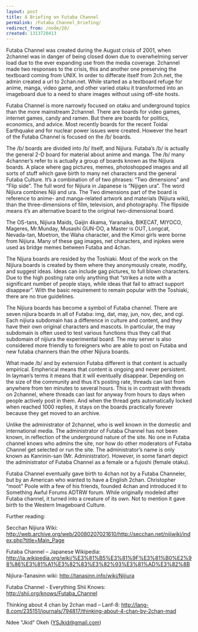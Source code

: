 ```yaml
---
layout: post
title: A Briefing on Futaba Channel
permalink: /Futaba_Channel_briefing/
redirect_from: /node/28/
created: 1313720413
---
```

Futaba Channel was created during the August crisis of 2001, when 2channel was in danger of being closed down due to overwhelming server load due to the ever expanding use from the media coverage. 2channel made two responses to the crisis, this and another one preserving the textboard coming from UNIX. In order to differate itself from 2ch.net, the admin created a url to 2chan.net. While started as a textboard refuge for anime, manga, video game, and other varied otaku it transformed into an imageboard due to a need to share images without using off-site hosts.

Futaba Channel is more narrowly focused on otaku and underground topics than the more mainstream 2channel. There are boards for video games, internet games, candy and ramen. But there are boards for politics, economics, and advice. Most recently boards for the recent Toidai Earthquake and for nuclear power issues were created. However the heart of the Futaba Channel is focused on the /b/ boards.

The /b/ boards are divided into /b/ itself, and Nijiura. Futaba’s /b/ is actually the general 2-D board for material about anime and manga. The /b/ many 4channer’s refer to is actually a group of boards known as the Nijiura boards. A place where  gag pictures, memes, photoshopped images and all sorts of stuff which gave birth to many net characters and the general Futaba Culture. It’s a combination of of two phrases: “Two dimensions” and “Flip side”. The full word for Nijiura in Japanese is “Nijigen ura”. The word Nijiura combines Niji and ura. The Two dimensions part of the board is reference to anime- and manga-related artwork and materials (Nijiura wiki), than the three-dimensions of film, television, and photography. The flipside means it’s an alternative board to the original two-dimensional board.

The OS-tans, Nijiura Maids, Gaijin 4kama, Yaranaika, BIKECAT, MIYOCO, Mageres, Mr.Munday, Musashi GUN-DO, a Master is OUT, Longcat, Nevada-tan, Moetron, the Waha character, and the Kimoi girls were borne from Nijiura. Many of these gag images, net characters, and injokes were used as bridge memes between Futaba and 4chan. 

The Nijura boards are resided by the Toshiaki. Most of the work on the Nijiura boards is created by them where they anonymously create, modify, and suggest ideas. Ideas can include gag pictures, to full blown characters. Due to the high posting rate only anything that “strikes a note with a significant number of people stays, while ideas that fail to attract support disappear”. With the basic requirement to remain popular with the Toshiaki, there are no true guidelines.

The Nijiura boards has become a symbol of Futaba channel. There are seven nijiura boards in all of Futaba: img, dat, may, jun, nov, dec, and cgi. Each nijiura subdomain has a difference in culture and content, and they have their own original characters and mascots. In particular, the may subdomain is often used to test various functions thus they call that subdomain of nijiura the experimental board. The may server is also considered more friendly to foreigners who are able to post on Futaba and new futaba channers than the other Nijiura boards.

What made /b/ and by extension Futaba different is that content is actually empirical. Empherical means that content is ongoing and never persistent. In layman’s terms it means that it will eventually disappear. Depending on the size of the community and thus it’s posting rate, threads can last from anywhere from ten minutes to several hours. This is in contrast with threads on 2channel, where threads can last for anyway from hours to days when people actively post in them. And when the thread gets automatically locked when reached 1000 replies, it stays on the boards practically forever because they get moved to an archive.

Unlike the administrator of 2channel, who is well known in the domestic and international media. The administrator of Futaba Channel has not been known, in reflection of the underground nature of the site. No one in Futaba channel knows who admins the site, nor how do other moderators of Futaba Channel get selected or run the site. The administrator’s name is only known as Kanrinin-san (Mr. Administrator). However, in some fanart depict the administrator of Futaba Channel as a female or a fujoshi (female otaku).

Futaba Channel eventually gave birth to 4chan not by a Futaba Channeler, but by an American who wanted to have a English 2chan. Christopher “moot” Poole with a few of his friends, founded 4chan and introduced it to Something Awful Forums ADTRW forum. While originally modeled after Futaba channel, it turned into a creature of its own. Not to mention it gave birth to the Western Imageboard Culture. 

Further reading:

Secchan Nijiura Wiki: http://web.archive.org/web/20080207021610/http://secchan.net/nijiwiki/index.php?title=Main_Page

Futaba Channel – Japanese Wikipedia: http://ja.wikipedia.org/wiki/%E3%81%B5%E3%81%9F%E3%81%B0%E2%98%86%E3%81%A1%E3%82%83%E3%82%93%E3%81%AD%E3%82%8B

Nijiura-Tanasinn wiki: http://tanasinn.info/wiki/Nijiura

Futaba Channel - Everything Shii Knows: http://shii.org/knows/Futaba_Channel

Thinking about 4 chan by 2chan mad – Lanf-8: http://lang-8.com/235151/journals/794817/thinking-about-4-chan-by-2chan-mad

Ndee "Jkid" Okeh (YSJkid@gmail.com)
